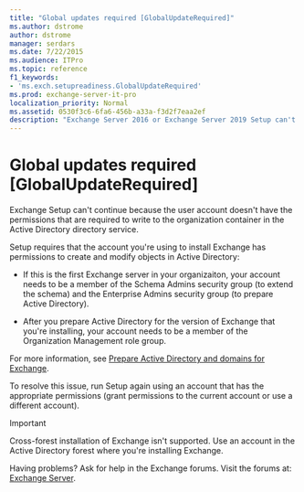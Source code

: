 ```yaml
---
title: "Global updates required [GlobalUpdateRequired]"
ms.author: dstrome
author: dstrome
manager: serdars
ms.date: 7/22/2015
ms.audience: ITPro
ms.topic: reference
f1_keywords:
- 'ms.exch.setupreadiness.GlobalUpdateRequired'
ms.prod: exchange-server-it-pro
localization_priority: Normal
ms.assetid: 0530f3c6-6fa6-456b-a33a-f3d2f7eaa2ef
description: "Exchange Server 2016 or Exchange Server 2019 Setup can't continue because the user account doesn't have the required permissions."
---
```


# Global updates required [GlobalUpdateRequired]

Exchange Setup can't continue because the user account doesn't have the permissions that are required to write to the organization container in the Active Directory directory service.
  
Setup requires that the account you're using to install Exchange has permissions to create and modify objects in Active Directory:

- If this is the first Exchange server in your organizaiton, your account needs to be a member of the Schema Admins security group (to extend the schema) and the Enterprise Admins security group (to prepare Active Directory).

- After you prepare Active Directory for the version of Exchange that you're installing, your account needs to be a member of the Organization Management role group.

For more information, see [Prepare Active Directory and domains for Exchange](../prepare-ad-and-domains.md).
 
To resolve this issue, run Setup again using an account that has the appropriate permissions (grant permissions to the current account or use a different account).

 
> [!IMPORTANT]
> Cross-forest installation of Exchange isn't supported. Use an account in the Active Directory forest where you're installing Exchange.
  
Having problems? Ask for help in the Exchange forums. Visit the forums at: [Exchange Server](https://go.microsoft.com/fwlink/p/?linkId=60612).
